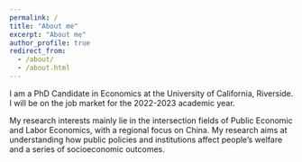 ```yaml
---
permalink: /
title: "About me"
excerpt: "About me"
author_profile: true
redirect_from: 
  - /about/
  - /about.html
---
```


I am a PhD Candidate in Economics at the University of California, Riverside. I will be on the job market for the 2022-2023 academic year.

My research interests mainly lie in the intersection fields of Public Economic and Labor Economics, with a regional focus on China. My research aims at understanding how public policies and institutions affect people’s welfare and a series of socioeconomic outcomes.


